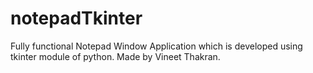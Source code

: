# notepadTkinter
Fully functional Notepad Window Application which is developed using tkinter module of python.
Made by Vineet Thakran.
